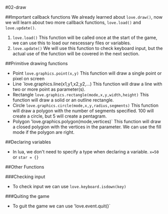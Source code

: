 #02-draw

##Important callback functions
We already learned about `love.draw()`, now we will learn about two more callback functions, `love.load()` and `love.update()`.

1. `love.load()`
    This function will be called once at the start of the game, we can use this to load our nescessary files or variables.
2. `love.update()` 
    We will use this function to check keyboard input, but the actual use of the function will be covered in the next section.

##Primitive drawing functions
- Point `love.graphics.point(x,y)`
    This function will draw a single point or pixel on screen
- Line `love.graphics.line(x1,y1,x2,y2,...)
    This function will draw a line with two or more point as
parameter(s).
- Rectangle `love.graphics.rectangle(mode,x,y,width,height)`
    This function will draw a solid or an outline rectangle.
- Circle `love.graphics.circle(mode,x,y,radius,segments)`
    This function will draw a polygon with the number of segments
specified. 100 will create a circle, but 5 will create a pentagram.
- Polygon 'love.graphics.polygon(mode,vertices)`
    This function will draw a closed polygion with the vertices in the
parameter. We can use the fill mode if the polygon are right.

##Declaring variables
- In lua, we don't need to specify a type when declaring a variable.
    `x=50` or `star = {}`

##Other Functions

###Checking input
- To check input we can use  `love.keyboard.isdown(key)`

###Quiting the game
- To guit the game we can use 'love.event.quit()`

